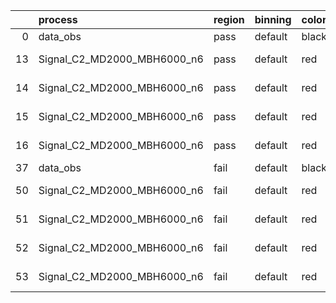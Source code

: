 |    | process                     | region   | binning   | color   | process_type   |   scale | variation   | source_filename                                                      | source_histname    | alias                       | title     |   combine_idx |     lnN |   shapes | syst_type   | direction   | variation_alias   |
|---:|:----------------------------|:---------|:----------|:--------|:---------------|--------:|:------------|:---------------------------------------------------------------------|:-------------------|:----------------------------|:----------|--------------:|--------:|---------:|:------------|:------------|:------------------|
|  0 | data_obs                    | pass     | default   | black   | DATA           |       1 | nominal     | ./histograms_for_2DAlphabet_v18//BH_Data.root                        | hpass              | Data                        | Data      |           nan | nan     |      nan | nan         | nan         | nan               |
| 13 | Signal_C2_MD2000_MBH6000_n6 | pass     | default   | red     | SIGNAL         |       1 | lumi        | ./histograms_for_2DAlphabet_v18//BH_Signal_C2_MD2000_MBH6000_n6.root | hpass              | Signal_C2_MD2000_MBH6000_n6 | BH signal |           nan |   1.016 |      nan | lnN         | nan         | nan               |
| 14 | Signal_C2_MD2000_MBH6000_n6 | pass     | default   | red     | SIGNAL         |       1 | SVM         | ./histograms_for_2DAlphabet_v18//BH_Signal_C2_MD2000_MBH6000_n6.root | hpass_SVMsyst_up   | Signal_C2_MD2000_MBH6000_n6 | BH signal |           nan | nan     |        1 | shapes      | Up          | SVMsyst           |
| 15 | Signal_C2_MD2000_MBH6000_n6 | pass     | default   | red     | SIGNAL         |       1 | SVM         | ./histograms_for_2DAlphabet_v18//BH_Signal_C2_MD2000_MBH6000_n6.root | hpass_SVMsyst_down | Signal_C2_MD2000_MBH6000_n6 | BH signal |           nan | nan     |        1 | shapes      | Down        | SVMsyst           |
| 16 | Signal_C2_MD2000_MBH6000_n6 | pass     | default   | red     | SIGNAL         |       1 | nominal     | ./histograms_for_2DAlphabet_v18//BH_Signal_C2_MD2000_MBH6000_n6.root | hpass              | Signal_C2_MD2000_MBH6000_n6 | BH signal |           nan | nan     |      nan | nan         | nan         | nan               |
| 37 | data_obs                    | fail     | default   | black   | DATA           |       1 | nominal     | ./histograms_for_2DAlphabet_v18//BH_Data.root                        | hfail              | Data                        | Data      |           nan | nan     |      nan | nan         | nan         | nan               |
| 50 | Signal_C2_MD2000_MBH6000_n6 | fail     | default   | red     | SIGNAL         |       1 | lumi        | ./histograms_for_2DAlphabet_v18//BH_Signal_C2_MD2000_MBH6000_n6.root | hfail              | Signal_C2_MD2000_MBH6000_n6 | BH signal |           nan |   1.016 |      nan | lnN         | nan         | nan               |
| 51 | Signal_C2_MD2000_MBH6000_n6 | fail     | default   | red     | SIGNAL         |       1 | SVM         | ./histograms_for_2DAlphabet_v18//BH_Signal_C2_MD2000_MBH6000_n6.root | hfail_SVMsyst_up   | Signal_C2_MD2000_MBH6000_n6 | BH signal |           nan | nan     |        1 | shapes      | Up          | SVMsyst           |
| 52 | Signal_C2_MD2000_MBH6000_n6 | fail     | default   | red     | SIGNAL         |       1 | SVM         | ./histograms_for_2DAlphabet_v18//BH_Signal_C2_MD2000_MBH6000_n6.root | hfail_SVMsyst_down | Signal_C2_MD2000_MBH6000_n6 | BH signal |           nan | nan     |        1 | shapes      | Down        | SVMsyst           |
| 53 | Signal_C2_MD2000_MBH6000_n6 | fail     | default   | red     | SIGNAL         |       1 | nominal     | ./histograms_for_2DAlphabet_v18//BH_Signal_C2_MD2000_MBH6000_n6.root | hfail              | Signal_C2_MD2000_MBH6000_n6 | BH signal |           nan | nan     |      nan | nan         | nan         | nan               |